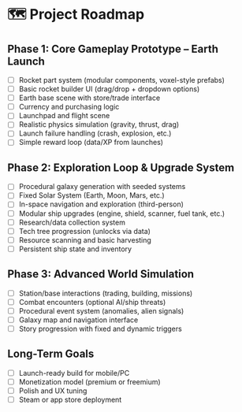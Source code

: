 # 🗺️ Project Roadmap

## Phase 1: Core Gameplay Prototype – Earth Launch

- [ ] Rocket part system (modular components, voxel-style prefabs)
- [ ] Basic rocket builder UI (drag/drop + dropdown options)
- [ ] Earth base scene with store/trade interface
- [ ] Currency and purchasing logic
- [ ] Launchpad and flight scene
- [ ] Realistic physics simulation (gravity, thrust, drag)
- [ ] Launch failure handling (crash, explosion, etc.)
- [ ] Simple reward loop (data/XP from launches)

## Phase 2: Exploration Loop & Upgrade System

- [ ] Procedural galaxy generation with seeded systems
- [ ] Fixed Solar System (Earth, Moon, Mars, etc.)
- [ ] In-space navigation and exploration (third-person)
- [ ] Modular ship upgrades (engine, shield, scanner, fuel tank, etc.)
- [ ] Research/data collection system
- [ ] Tech tree progression (unlocks via data)
- [ ] Resource scanning and basic harvesting
- [ ] Persistent ship state and inventory

## Phase 3: Advanced World Simulation

- [ ] Station/base interactions (trading, building, missions)
- [ ] Combat encounters (optional AI/ship threats)
- [ ] Procedural event system (anomalies, alien signals)
- [ ] Galaxy map and navigation interface
- [ ] Story progression with fixed and dynamic triggers

## Long-Term Goals

- [ ] Launch-ready build for mobile/PC
- [ ] Monetization model (premium or freemium)
- [ ] Polish and UX tuning
- [ ] Steam or app store deployment